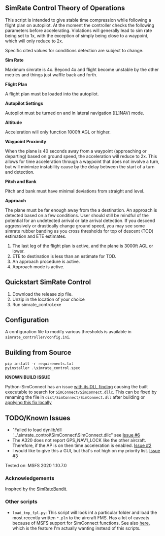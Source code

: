 ## SimRate Control Theory of Operations

This script is intended to give stable time compression while following a flight
plan on autopilot. At the moment the controller checks the following parameters
before accelerating. Violations will generally lead to sim rate being set to 1x,
with the exception of simply being close to a waypoint, which will only reduce
to 2x.

Specific cited values for conditions detection are subject to change.

**Sim Rate**

Maximum simrate is 4x. Beyond 4x and flight become unstable by the other metrics
and things just waffle back and forth.

**Flight Plan**

A flight plan must be loaded into the autopilot.

**Autopilot Settings**

Autopilot must be turned on and in lateral navigation ([L]NAV) mode.

**Altitude**

Acceleration will only function 1000ft AGL or higher.

**Waypoint Proximity**

When the plane is 40 seconds away from a waypoint (approaching or departing)
based on ground speed, the acceleration will reduce to 2x. This allows for time
acceleration through a waypoint that does not involve a turn, but will minimize
instability cause by the delay between the start of a turn and detection.

**Pitch and Bank**

Pitch and bank must have minimal deviations from straight and level.

**Approach**

The plane must be far enough away from the a destination. An approach is
detected based on a few conditions. User should still be mindful of the
potential for an undetected arrival or late arrival detection. If you descend
aggressively or drastically change ground speed, you may see some simrate rubber
banding as you cross thresholds for top of descent (TOD) estimation and ETE
estimates.

1. The last leg of the flight plan is active, and the plane is 3000ft AGL or
   lower.
2. ETE to destination is less than an estimate for TOD.
3. An approach procedure is active.
4. Approach mode is active.

## Quickstart SimRate Control

1. Download the release zip file.
2. Unzip in the location of your choice
3. Run simrate_control.exe

## Configuration

A configuration file to modify various thresholds is available in
`simrate_controller/config.ini`.

## Building from Source

```
pip install -r requirements.txt
pyinstaller .\simrate_control.spec
```

**KNOWN BUILD ISSUE** 

Python-SimConnect has an issue [with its DLL
finding](https://github.com/odwdinc/Python-SimConnect/issues/65) causing the
built executable to search for `SimConnect/SimConnect.dllc`. This can be fixed
by renaming the file in `dist/SimConnect/SimConnect.dll` after building or
[applying this fix
locally](https://github.com/odwdinc/Python-SimConnect/pull/66)

## TODO/Known Issues

* "Failed to load dynlib/dll '...\\simrate_control\\SimConnect\\SimConnect.dllc"
  see [Issue #6](https://github.com/daheise/msfs_utils/issues/6)
* The A320 does not report GPS_NAV1_LOCK like the other aircraft. Therefore, if
  the AP is on then time acceleration is enabled.
  [Issue #2](https://github.com/daheise/msfs_utils/issues/2)
* I would like to give this a GUI, but that's not high on my priority list.
  [Issue #3](https://github.com/daheise/msfs_utils/issues/3)

Tested on: MSFS 2020 1.10.7.0

### Acknowledgements

Inspired by the [SimRateBandit](https://github.com/dga711/msfs-simratebandit).

### Other scripts

* `load_tmp_fpl.py`: This script will look int a particular folder and load the
  most recently written `*.pln` to the aircraft FMS. Has a lot of caveats
  because of MSFS support for SimConnect functions. See also
  [here](https://github.com/albar965/littlenavmap/issues/35#issuecomment-716013932),
  which is the feature I'm actually wanting instead of this scripts.